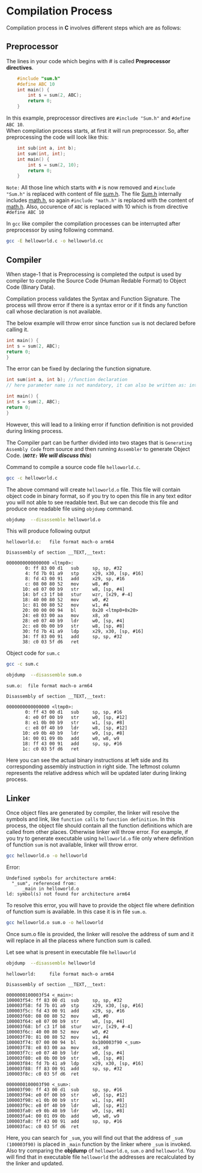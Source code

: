 # Compilation Process

Compilation process in **C** involves different steps which are as follows:

## Preprocessor  
The lines in your code which begins with # is called **Preprocessor directives**.

```c
    #include "sum.h"
    #define ABC 10
    int main() {
        int s = sum(2, ABC);
        return 0;
    }
```
In this example, preprocessor directives are `#include "Sum.h"` and `#define ABC 10`.  
When compilation process starts, at first it will run preprocessor. So, after preprocessing the code will look like this:  
```c
    int sub(int a, int b);
    int sum(int, int);
    int main() {
        int s = sum(2, 10);
        return 0;
    }
```
`Note:` All those line which starts with `#` is now removed and `#include "Sum.h"` is replaced with content of file [sum.h](../sum.h). The file [Sum.h](../sum.h) internally includes [math.h](../math.h), so again `#include "math.h"` is replaced with the content of [math.h](../math.h). Also, occurence of `ABC` is replaced with 10 which is from directive `#define ABC 10` 

In `gcc` like compiler the compilation processes can be interrupted after preprocessor by using following command.  
```sh
gcc -E helloworld.c -o helloworld.cc
``` 

## Compiler 

When stage-1 that is Preprocessing is completed the output is used by compiler to compile the Source Code (Human Redable Format) to Object Code (Binary Data).

Compilation process validates the Syntax and Function Signature. The process will throw error if there is a syntax error or if it finds any function call whose declaration is not available.  

The below example will throw error since function `sum` is not declared before calling it. 
```c
int main() {
int s = sum(2, ABC);
return 0;
}
```
The error can be fixed by declaring the function signature.
```c
int sum(int a, int b); //function declaration
// here parameter name is not mandatory, it can also be written as: int sum(int, int);

int main() {
int s = sum(2, ABC);
return 0;
}
```
However, this will lead to a linking error if function definition is not provided during linking process. 

The Compiler part can be further divided into two stages that is `Generating Assembly Code` from source and then running `Assembler` to generate Object Code. (***`NOTE:` We will discuss this***)

Command to compile a source code file `helloworld.c`.  

```sh
gcc -c helloworld.c
```
The above command will create `helloworld.o` file. This file will contain object code in binary format, so if you try to open this file in any text editor you will not able to see readable text. But we can decode this file and produce one readable file using `objdump` command.
```sh
objdump  --disassemble helloworld.o
```
This will produce following output
~~~
helloworld.o:   file format mach-o arm64

Disassembly of section __TEXT,__text:

0000000000000000 <ltmp0>:
       0: ff 83 00 d1   sub     sp, sp, #32
       4: fd 7b 01 a9   stp     x29, x30, [sp, #16]
       8: fd 43 00 91   add     x29, sp, #16
       c: 08 00 80 52   mov     w8, #0
      10: e8 07 00 b9   str     w8, [sp, #4]
      14: bf c3 1f b8   stur    wzr, [x29, #-4]
      18: 40 00 80 52   mov     w0, #2
      1c: 81 00 80 52   mov     w1, #4
      20: 00 00 00 94   bl      0x20 <ltmp0+0x20>
      24: e8 03 00 aa   mov     x8, x0
      28: e0 07 40 b9   ldr     w0, [sp, #4]
      2c: e8 0b 00 b9   str     w8, [sp, #8]
      30: fd 7b 41 a9   ldp     x29, x30, [sp, #16]
      34: ff 83 00 91   add     sp, sp, #32
      38: c0 03 5f d6   ret
~~~
Object code for `sum.c`
```sh
gcc -c sum.c
```
```sh
objdump  --disassemble sum.o
```
~~~
sum.o:  file format mach-o arm64

Disassembly of section __TEXT,__text:

0000000000000000 <ltmp0>:
       0: ff 43 00 d1   sub     sp, sp, #16
       4: e0 0f 00 b9   str     w0, [sp, #12]
       8: e1 0b 00 b9   str     w1, [sp, #8]
       c: e8 0f 40 b9   ldr     w8, [sp, #12]
      10: e9 0b 40 b9   ldr     w9, [sp, #8]
      14: 00 01 09 0b   add     w0, w8, w9
      18: ff 43 00 91   add     sp, sp, #16
      1c: c0 03 5f d6   ret
~~~

Here you can see the actual binary instructions at left side and its corresponding assembly instruction in right side. The leftmost column represents the relative address which will be updated later during linking process.

## Linker

Once object files are generated by compiler, the linker will resolve the symbols and link, like `function calls` to `function definition`. 
In this process, the object file should contain all the function definitions which are called from other places. Otherwise linker will throw error. 
For example, if you try to generate executable using `helloworld.o` file only where definition of function `sum` is not available, linker will throw error.
```sh
gcc helloworld.o -o helloworld
```
Error:
~~~
Undefined symbols for architecture arm64:
  "_sum", referenced from:
      _main in helloworld.o
ld: symbol(s) not found for architecture arm64
~~~

To resolve this error, you will have to provide the object file where definition of function sum is available. In this case it is in file `sum.o`.  
```sh
gcc helloworld.o sum.o -o helloworld
```
Once sum.o file is provided, the linker will resolve the address of sum and it will replace in all the placess where function sum is called.

Let see what is present in executable file `helloworld`

```sh
objdump  --disassemble helloworld
```
~~~
helloworld:     file format mach-o arm64

Disassembly of section __TEXT,__text:

0000000100003f54 <_main>:
100003f54: ff 83 00 d1  sub     sp, sp, #32
100003f58: fd 7b 01 a9  stp     x29, x30, [sp, #16]
100003f5c: fd 43 00 91  add     x29, sp, #16
100003f60: 08 00 80 52  mov     w8, #0
100003f64: e8 07 00 b9  str     w8, [sp, #4]
100003f68: bf c3 1f b8  stur    wzr, [x29, #-4]
100003f6c: 40 00 80 52  mov     w0, #2
100003f70: 81 00 80 52  mov     w1, #4
100003f74: 07 00 00 94  bl      0x100003f90 <_sum>
100003f78: e8 03 00 aa  mov     x8, x0
100003f7c: e0 07 40 b9  ldr     w0, [sp, #4]
100003f80: e8 0b 00 b9  str     w8, [sp, #8]
100003f84: fd 7b 41 a9  ldp     x29, x30, [sp, #16]
100003f88: ff 83 00 91  add     sp, sp, #32
100003f8c: c0 03 5f d6  ret

0000000100003f90 <_sum>:
100003f90: ff 43 00 d1  sub     sp, sp, #16
100003f94: e0 0f 00 b9  str     w0, [sp, #12]
100003f98: e1 0b 00 b9  str     w1, [sp, #8]
100003f9c: e8 0f 40 b9  ldr     w8, [sp, #12]
100003fa0: e9 0b 40 b9  ldr     w9, [sp, #8]
100003fa4: 00 01 09 0b  add     w0, w8, w9
100003fa8: ff 43 00 91  add     sp, sp, #16
100003fac: c0 03 5f d6  ret
~~~

Here, you can search for `_sum`, you will find out that the address of `_sum (100003f90)` is placed in `_main` function by the linker where `_sum` is invoked.  
Also try comparing the **objdump** of `helloworld.o`, `sum.o` and `helloworld`. You will find that in executable file `helloworld` the addresses are recalculated by the linker and updated. 


         